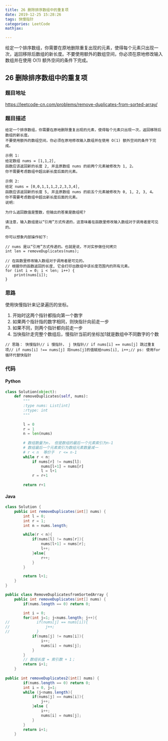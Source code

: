 ```yaml
---
title: 26 删除排序数组中的重复项
date: 2019-12-25 15:28:26
tags: 快慢指针
categories: LeetCode
mathjax:

---
```


给定一个排序数组，你需要在原地删除重复出现的元素，使得每个元素只出现一次，返回移除后数组的新长度。不要使用额外的数组空间，你必须在原地修改输入数组并在使用 O(1) 额外空间的条件下完成。

<!-- more -->

## 26 删除排序数组中的重复项

### 题目地址

https://leetcode-cn.com/problems/remove-duplicates-from-sorted-array/

### 题目描述

```
给定一个排序数组，你需要在原地删除重复出现的元素，使得每个元素只出现一次，返回移除后数组的新长度。
不要使用额外的数组空间，你必须在原地修改输入数组并在使用 O(1) 额外空间的条件下完成。

示例 1:
给定数组 nums = [1,1,2], 
函数应该返回新的长度 2, 并且原数组 nums 的前两个元素被修改为 1, 2。 
你不需要考虑数组中超出新长度后面的元素。

示例 2:
给定 nums = [0,0,1,1,1,2,2,3,3,4],
函数应该返回新的长度 5, 并且原数组 nums 的前五个元素被修改为 0, 1, 2, 3, 4。
你不需要考虑数组中超出新长度后面的元素。
说明:

为什么返回数值是整数，但输出的答案是数组呢?

请注意，输入数组是以“引用”方式传递的，这意味着在函数里修改输入数组对于调用者是可见的。

你可以想象内部操作如下:

// nums 是以“引用”方式传递的。也就是说，不对实参做任何拷贝
int len = removeDuplicates(nums);

// 在函数里修改输入数组对于调用者是可见的。
// 根据你的函数返回的长度, 它会打印出数组中该长度范围内的所有元素。
for (int i = 0; i < len; i++) {
    print(nums[i]);
}
```

### 思路

使用快慢指针来记录遍历的坐标。

1. 开始时这两个指针都指向第一个数字
2. 如果两个指针指的数字相同，则快指针向前走一步
3. 如果不同，则两个指针都向前走一步
4. 当快指针走完整个数组后，慢指针当前的坐标加1就是数组中不同数字的个数



```
// 思路： 快慢指针// i 慢指针， j 快指针// if nums[i] == nums[j] 跳过重复项// if nums[i] !== nums[j] 将nums[j]的值赋给nums[i], i++;// ps: 使用for循环代替快指针
```

### 代码

#### Python

```python
class Solution(object):
    def removeDuplicates(self, nums):
        """
        :type nums: List[int]
        :rtype: int
        """
        
        l = 0
        r = 1
        n = len(nums)
  
		# 数组数量为n， 但是数组的最后一个元素索引为n-1
        # 数组最后一个元素索引为数组元素数量减一
    	# r < n  等价于  r <= n-1
        while r < n:
            if nums[r] != nums[l]:
                nums[l+1] = nums[r]
                l = l+1
            r = r+1
        
        return r+1
```

#### Java

```java
class Solution {
    public int removeDuplicates(int[] nums) {
        int l = 0;
        int r = 1;
        int n = nums.length;

        while(r < n){
            if(nums[l] != nums[r]){
                nums[l+1] = nums[r];
                l++;
            }else{
                r++;
            }
        }

        return l+1;
    }
}

public class RemoveDuplicatesfromSortedArray {
    public int removeDuplicates(int[] nums) {
        if(nums.length == 0) return 0;

        int i = 0;
        for(int j=1; j<nums.length; j++){
//            if(nums[j] == nums[i]){
//                j++;
//            }
            if(nums[j] != nums[i]){
                i++;
                nums[i] = nums[j];
            }
        }
        // 数组长度 = 索引数 + 1；
        return i+1;
    }
    
public int removeDuplicates2(int[] nums) {
        if(nums.length == 0) return 0;
        int i = 0, j=1;
        while (j<nums.length){
            if(nums[j] == nums[i]){
                j++;
            }else {
                i++;
                nums[i] = nums[j];
            }
        }
        return i+1;
    }
```





